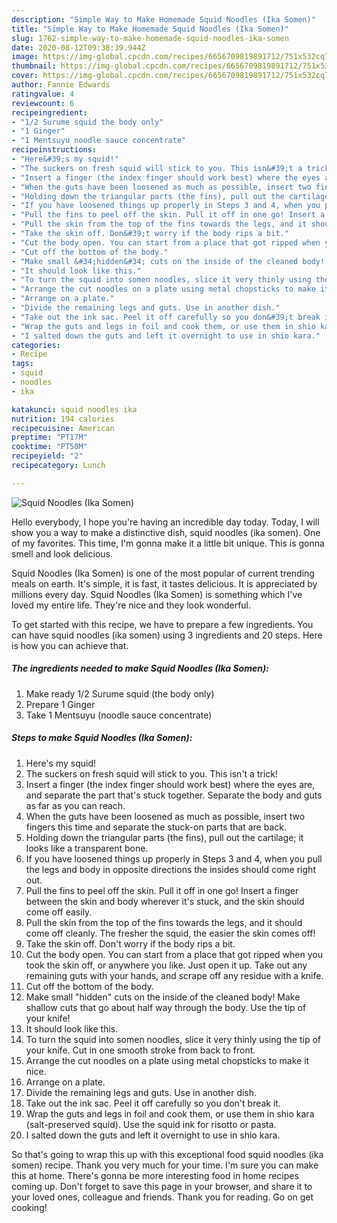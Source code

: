 ```yaml
---
description: "Simple Way to Make Homemade Squid Noodles (Ika Somen)"
title: "Simple Way to Make Homemade Squid Noodles (Ika Somen)"
slug: 1762-simple-way-to-make-homemade-squid-noodles-ika-somen
date: 2020-08-12T09:38:39.944Z
image: https://img-global.cpcdn.com/recipes/6656709819891712/751x532cq70/squid-noodles-ika-somen-recipe-main-photo.jpg
thumbnail: https://img-global.cpcdn.com/recipes/6656709819891712/751x532cq70/squid-noodles-ika-somen-recipe-main-photo.jpg
cover: https://img-global.cpcdn.com/recipes/6656709819891712/751x532cq70/squid-noodles-ika-somen-recipe-main-photo.jpg
author: Fannie Edwards
ratingvalue: 4
reviewcount: 6
recipeingredient:
- "1/2 Surume squid the body only"
- "1 Ginger"
- "1 Mentsuyu noodle sauce concentrate"
recipeinstructions:
- "Here&#39;s my squid!"
- "The suckers on fresh squid will stick to you. This isn&#39;t a trick!"
- "Insert a finger (the index finger should work best) where the eyes are, and separate the part that&#39;s stuck together. Separate the body and guts as far as you can reach."
- "When the guts have been loosened as much as possible, insert two fingers this time and separate the stuck-on parts that are back."
- "Holding down the triangular parts (the fins), pull out the cartilage; it looks like a transparent bone."
- "If you have loosened things up properly in Steps 3 and 4, when you pull the legs and body in opposite directions the insides should come right out."
- "Pull the fins to peel off the skin. Pull it off in one go! Insert a finger between the skin and body wherever it&#39;s stuck, and the skin should come off easily."
- "Pull the skin from the top of the fins towards the legs, and it should come off cleanly. The fresher the squid, the easier the skin comes off!"
- "Take the skin off. Don&#39;t worry if the body rips a bit."
- "Cut the body open. You can start from a place that got ripped when you took the skin off, or anywhere you like. Just open it up. Take out any remaining guts with your hands, and scrape off any residue with a knife."
- "Cut off the bottom of the body."
- "Make small &#34;hidden&#34; cuts on the inside of the cleaned body! Make shallow cuts that go about half way through the body. Use the tip of your knife!"
- "It should look like this."
- "To turn the squid into somen noodles, slice it very thinly using the tip of your knife. Cut in one smooth stroke from back to front."
- "Arrange the cut noodles on a plate using metal chopsticks to make it nice."
- "Arrange on a plate."
- "Divide the remaining legs and guts. Use in another dish."
- "Take out the ink sac. Peel it off carefully so you don&#39;t break it."
- "Wrap the guts and legs in foil and cook them, or use them in shio kara (salt-preserved squid). Use the squid ink for risotto or pasta."
- "I salted down the guts and left it overnight to use in shio kara."
categories:
- Recipe
tags:
- squid
- noodles
- ika

katakunci: squid noodles ika 
nutrition: 194 calories
recipecuisine: American
preptime: "PT17M"
cooktime: "PT50M"
recipeyield: "2"
recipecategory: Lunch

---
```



![Squid Noodles (Ika Somen)](https://img-global.cpcdn.com/recipes/6656709819891712/751x532cq70/squid-noodles-ika-somen-recipe-main-photo.jpg)

Hello everybody, I hope you're having an incredible day today. Today, I will show you a way to make a distinctive dish, squid noodles (ika somen). One of my favorites. This time, I'm gonna make it a little bit unique. This is gonna smell and look delicious.



Squid Noodles (Ika Somen) is one of the most popular of current trending meals on earth. It's simple, it is fast, it tastes delicious. It is appreciated by millions every day. Squid Noodles (Ika Somen) is something which I've loved my entire life. They're nice and they look wonderful.


To get started with this recipe, we have to prepare a few ingredients. You can have squid noodles (ika somen) using 3 ingredients and 20 steps. Here is how you can achieve that.

<!--inarticleads1-->

##### The ingredients needed to make Squid Noodles (Ika Somen):

1. Make ready 1/2 Surume squid (the body only)
1. Prepare 1 Ginger
1. Take 1 Mentsuyu (noodle sauce concentrate)




<!--inarticleads2-->

##### Steps to make Squid Noodles (Ika Somen):

1. Here&#39;s my squid!
1. The suckers on fresh squid will stick to you. This isn&#39;t a trick!
1. Insert a finger (the index finger should work best) where the eyes are, and separate the part that&#39;s stuck together. Separate the body and guts as far as you can reach.
1. When the guts have been loosened as much as possible, insert two fingers this time and separate the stuck-on parts that are back.
1. Holding down the triangular parts (the fins), pull out the cartilage; it looks like a transparent bone.
1. If you have loosened things up properly in Steps 3 and 4, when you pull the legs and body in opposite directions the insides should come right out.
1. Pull the fins to peel off the skin. Pull it off in one go! Insert a finger between the skin and body wherever it&#39;s stuck, and the skin should come off easily.
1. Pull the skin from the top of the fins towards the legs, and it should come off cleanly. The fresher the squid, the easier the skin comes off!
1. Take the skin off. Don&#39;t worry if the body rips a bit.
1. Cut the body open. You can start from a place that got ripped when you took the skin off, or anywhere you like. Just open it up. Take out any remaining guts with your hands, and scrape off any residue with a knife.
1. Cut off the bottom of the body.
1. Make small &#34;hidden&#34; cuts on the inside of the cleaned body! Make shallow cuts that go about half way through the body. Use the tip of your knife!
1. It should look like this.
1. To turn the squid into somen noodles, slice it very thinly using the tip of your knife. Cut in one smooth stroke from back to front.
1. Arrange the cut noodles on a plate using metal chopsticks to make it nice.
1. Arrange on a plate.
1. Divide the remaining legs and guts. Use in another dish.
1. Take out the ink sac. Peel it off carefully so you don&#39;t break it.
1. Wrap the guts and legs in foil and cook them, or use them in shio kara (salt-preserved squid). Use the squid ink for risotto or pasta.
1. I salted down the guts and left it overnight to use in shio kara.




So that's going to wrap this up with this exceptional food squid noodles (ika somen) recipe. Thank you very much for your time. I'm sure you can make this at home. There's gonna be more interesting food in home recipes coming up. Don't forget to save this page in your browser, and share it to your loved ones, colleague and friends. Thank you for reading. Go on get cooking!
